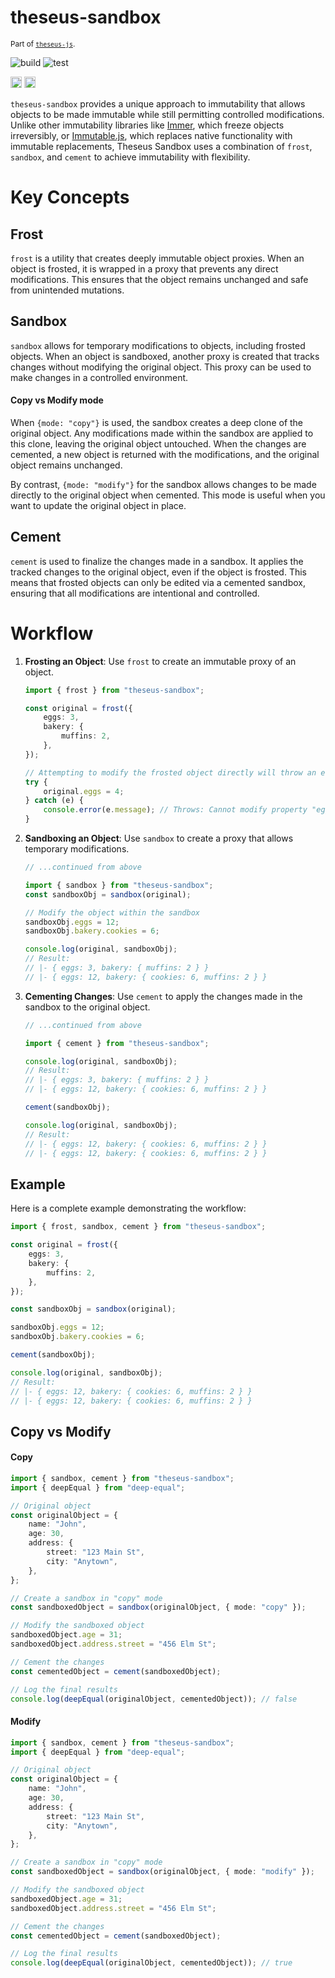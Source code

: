 # theseus-sandbox

<sup>Part of [`theseus-js`](https://github.com/jakelauer/theseus-js).</sup>

![build](https://github.com/jakelauer/theseus-js/actions/workflows/build.yml/badge.svg?branch=main)
![test](https://github.com/jakelauer/theseus-js/actions/workflows/test.yml/badge.svg?branch=main)

<a href="https://www.npmjs.com/package/theseus-sandbox"><img src="https://badgen.net/npm/v/theseus-sandbox?color=red" alt="npm version" height="18"></a>
<img src="https://badgen.net/github/license/jakelauer/theseus" alt="npm version" height="18">

`theseus-sandbox` provides a unique approach to immutability that allows objects to be made immutable while still
permitting controlled modifications. Unlike other immutability libraries like [Immer](https://immerjs.github.io/immer/),
which freeze objects irreversibly, or [Immutable.js](https://immutable-js.com/), which replaces native functionality
with immutable replacements, Theseus Sandbox uses a combination of `frost`, `sandbox`, and `cement` to achieve
immutability with flexibility.

# Key Concepts

## Frost

`frost` is a utility that creates deeply immutable object proxies. When an object is frosted, it is wrapped in a proxy
that prevents any direct modifications. This ensures that the object remains unchanged and safe from unintended
mutations.

## Sandbox

`sandbox` allows for temporary modifications to objects, including frosted objects. When an object is sandboxed, another
proxy is created that tracks changes without modifying the original object. This proxy can be used to make changes in a
controlled environment.

#### Copy vs Modify mode

When `{mode: "copy"}` is used, the sandbox creates a deep clone of the original object. Any modifications made within
the sandbox are applied to this clone, leaving the original object untouched. When the changes are cemented, a new
object is returned with the modifications, and the original object remains unchanged.

By contrast, `{mode: "modify"}` for the sandbox allows changes to be made directly to the original object when cemented.
This mode is useful when you want to update the original object in place.

## Cement

`cement` is used to finalize the changes made in a sandbox. It applies the tracked changes to the original object, even
if the object is frosted. This means that frosted objects can only be edited via a cemented sandbox, ensuring that all
modifications are intentional and controlled.

# Workflow

1. **Frosting an Object**: Use `frost` to create an immutable proxy of an object.

    ```typescript
    import { frost } from "theseus-sandbox";

    const original = frost({
        eggs: 3,
        bakery: {
            muffins: 2,
        },
    });

    // Attempting to modify the frosted object directly will throw an error
    try {
        original.eggs = 4;
    } catch (e) {
        console.error(e.message); // Throws: Cannot modify property "eggs" of the original object.
    }
    ```

2. **Sandboxing an Object**: Use `sandbox` to create a proxy that allows temporary modifications.

    ```typescript
    // ...continued from above

    import { sandbox } from "theseus-sandbox";
    const sandboxObj = sandbox(original);

    // Modify the object within the sandbox
    sandboxObj.eggs = 12;
    sandboxObj.bakery.cookies = 6;

    console.log(original, sandboxObj);
    // Result:
    // |- { eggs: 3, bakery: { muffins: 2 } }
    // |- { eggs: 12, bakery: { cookies: 6, muffins: 2 } }
    ```

3. **Cementing Changes**: Use `cement` to apply the changes made in the sandbox to the original object.

    ```typescript
    // ...continued from above

    import { cement } from "theseus-sandbox";

    console.log(original, sandboxObj);
    // Result:
    // |- { eggs: 3, bakery: { muffins: 2 } }
    // |- { eggs: 12, bakery: { cookies: 6, muffins: 2 } }

    cement(sandboxObj);

    console.log(original, sandboxObj);
    // Result:
    // |- { eggs: 12, bakery: { cookies: 6, muffins: 2 } }
    // |- { eggs: 12, bakery: { cookies: 6, muffins: 2 } }
    ```

## Example

Here is a complete example demonstrating the workflow:

```typescript
import { frost, sandbox, cement } from "theseus-sandbox";

const original = frost({
    eggs: 3,
    bakery: {
        muffins: 2,
    },
});

const sandboxObj = sandbox(original);

sandboxObj.eggs = 12;
sandboxObj.bakery.cookies = 6;

cement(sandboxObj);

console.log(original, sandboxObj);
// Result:
// |- { eggs: 12, bakery: { cookies: 6, muffins: 2 } }
// |- { eggs: 12, bakery: { cookies: 6, muffins: 2 } }
```

## Copy vs Modify

#### Copy

```typescript
import { sandbox, cement } from "theseus-sandbox";
import { deepEqual } from "deep-equal";

// Original object
const originalObject = {
    name: "John",
    age: 30,
    address: {
        street: "123 Main St",
        city: "Anytown",
    },
};

// Create a sandbox in "copy" mode
const sandboxedObject = sandbox(originalObject, { mode: "copy" });

// Modify the sandboxed object
sandboxedObject.age = 31;
sandboxedObject.address.street = "456 Elm St";

// Cement the changes
const cementedObject = cement(sandboxedObject);

// Log the final results
console.log(deepEqual(originalObject, cementedObject)); // false
```

#### Modify

```typescript
import { sandbox, cement } from "theseus-sandbox";
import { deepEqual } from "deep-equal";

// Original object
const originalObject = {
    name: "John",
    age: 30,
    address: {
        street: "123 Main St",
        city: "Anytown",
    },
};

// Create a sandbox in "copy" mode
const sandboxedObject = sandbox(originalObject, { mode: "modify" });

// Modify the sandboxed object
sandboxedObject.age = 31;
sandboxedObject.address.street = "456 Elm St";

// Cement the changes
const cementedObject = cement(sandboxedObject);

// Log the final results
console.log(deepEqual(originalObject, cementedObject)); // true
```
